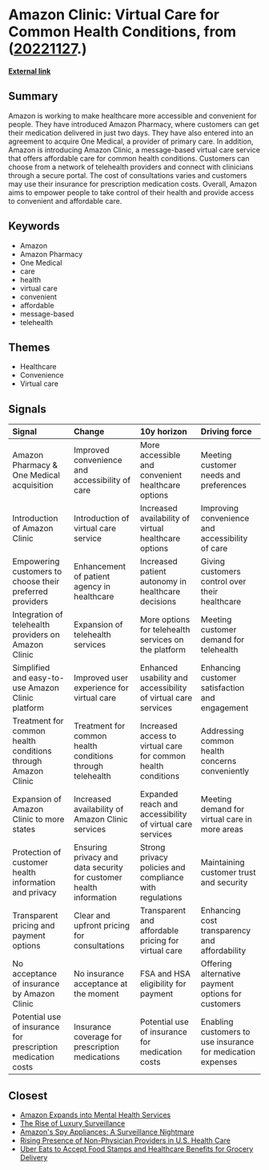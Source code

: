# __Amazon Clinic: Virtual Care for Common Health Conditions__, from ([20221127](https://kghosh.substack.com/p/20221127).)

__[External link](https://www.aboutamazon.com/news/retail/what-is-amazon-clinic)__



## Summary

Amazon is working to make healthcare more accessible and convenient for people. They have introduced Amazon Pharmacy, where customers can get their medication delivered in just two days. They have also entered into an agreement to acquire One Medical, a provider of primary care. In addition, Amazon is introducing Amazon Clinic, a message-based virtual care service that offers affordable care for common health conditions. Customers can choose from a network of telehealth providers and connect with clinicians through a secure portal. The cost of consultations varies and customers may use their insurance for prescription medication costs. Overall, Amazon aims to empower people to take control of their health and provide access to convenient and affordable care.

## Keywords

* Amazon
* Amazon Pharmacy
* One Medical
* care
* health
* virtual care
* convenient
* affordable
* message-based
* telehealth

## Themes

* Healthcare
* Convenience
* Virtual care

## Signals

| Signal                                                       | Change                                                             | 10y horizon                                                   | Driving force                                               |
|:-------------------------------------------------------------|:-------------------------------------------------------------------|:--------------------------------------------------------------|:------------------------------------------------------------|
| Amazon Pharmacy & One Medical acquisition                    | Improved convenience and accessibility of care                     | More accessible and convenient healthcare options             | Meeting customer needs and preferences                      |
| Introduction of Amazon Clinic                                | Introduction of virtual care service                               | Increased availability of virtual healthcare options          | Improving convenience and accessibility of care             |
| Empowering customers to choose their preferred providers     | Enhancement of patient agency in healthcare                        | Increased patient autonomy in healthcare decisions            | Giving customers control over their healthcare              |
| Integration of telehealth providers on Amazon Clinic         | Expansion of telehealth services                                   | More options for telehealth services on the platform          | Meeting customer demand for telehealth                      |
| Simplified and easy-to-use Amazon Clinic platform            | Improved user experience for virtual care                          | Enhanced usability and accessibility of virtual care services | Enhancing customer satisfaction and engagement              |
| Treatment for common health conditions through Amazon Clinic | Treatment for common health conditions through telehealth          | Increased access to virtual care for common health conditions | Addressing common health concerns conveniently              |
| Expansion of Amazon Clinic to more states                    | Increased availability of Amazon Clinic services                   | Expanded reach and accessibility of virtual care services     | Meeting demand for virtual care in more areas               |
| Protection of customer health information and privacy        | Ensuring privacy and data security for customer health information | Strong privacy policies and compliance with regulations       | Maintaining customer trust and security                     |
| Transparent pricing and payment options                      | Clear and upfront pricing for consultations                        | Transparent and affordable pricing for virtual care           | Enhancing cost transparency and affordability               |
| No acceptance of insurance by Amazon Clinic                  | No insurance acceptance at the moment                              | FSA and HSA eligibility for payment                           | Offering alternative payment options for customers          |
| Potential use of insurance for prescription medication costs | Insurance coverage for prescription medications                    | Potential use of insurance for medication costs               | Enabling customers to use insurance for medication expenses |

## Closest

* [Amazon Expands into Mental Health Services](3d4aee592248f940acdac6ffab5ec4aa)
* [The Rise of Luxury Surveillance](382ab5700ea4e7c189a438c6e024ef18)
* [Amazon's Spy Appliances: A Surveillance Nightmare](6fb6587422619556f83c26b5b4386948)
* [Rising Presence of Non-Physician Providers in U.S. Health Care](f838ecf97c3451612325c6a706f16eed)
* [Uber Eats to Accept Food Stamps and Healthcare Benefits for Grocery Delivery](01100fc1dbc0489489a31e12750bca78)